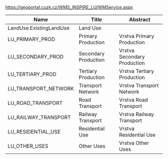 https://geoportal.cuzk.cz/WMS_INSPIRE_LU/WMService.aspx

|Name|Title|Abstract|
|--|--|--|
|LandUse.ExistingLandUse|Land Use||
|LU_PRIMARY_PROD|Primary Production|Vrstva Primary Production|
|LU_SECONDARY_PROD|Secondary Production|Vrstva Secondary Production|
|LU_TERTIARY_PROD|Tertiary Production|Vrstva Tertiary Production|
|LU_TRANSPORT_NETWORK|Transport Network|Vrstva Transport Network|
|LU_ROAD_TRANSPORT|Road Transport|Vrstva Road Transport|
|LU_RAILWAY_TRANSPORT|Railway Transport|Vrstva Railway Transport|
|LU_RESIDENTIAL_USE|Residential Use|Vrstva Residential Use|
|LU_OTHER_USES|Other Uses|Vrstva Other Uses|
